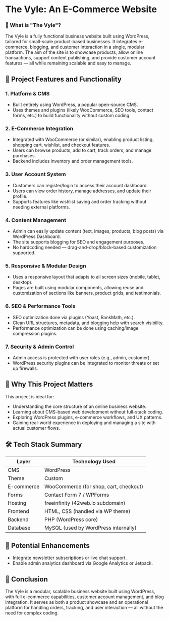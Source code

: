 # The Vyle: An E-Commerce Website

### 🔹 What is "The Vyle"?

The Vyle is a fully functional business website built using WordPress, tailored for small-scale product-based businesses. It integrates e-commerce, blogging, and customer interaction in a single, modular platform. The aim of the site is to showcase products, allow online transactions, support content publishing, and provide customer account features — all while remaining scalable and easy to manage.

## 🧩 Project Features and Functionality

### 1. Platform & CMS
- Built entirely using WordPress, a popular open-source CMS.  
- Uses themes and plugins (likely WooCommerce, SEO tools, contact forms, etc.) to build functionality without custom coding.

### 2. E-Commerce Integration
- Integrated with WooCommerce (or similar), enabling product listing, shopping cart, wishlist, and checkout features.  
- Users can browse products, add to cart, track orders, and manage purchases.  
- Backend includes inventory and order management tools.

### 3. User Account System
- Customers can register/login to access their account dashboard.  
- Users can view order history, manage addresses, and update their profile.  
- Supports features like wishlist saving and order tracking without needing external platforms.

### 4. Content Management
- Admin can easily update content (text, images, products, blog posts) via WordPress Dashboard.  
- The site supports blogging for SEO and engagement purposes.  
- No hardcoding needed — drag-and-drop/block-based customization supported.

### 5. Responsive & Modular Design
- Uses a responsive layout that adapts to all screen sizes (mobile, tablet, desktop).  
- Pages are built using modular components, allowing reuse and customization of sections like banners, product grids, and testimonials.

### 6. SEO & Performance Tools
- SEO optimization done via plugins (Yoast, RankMath, etc.).  
- Clean URL structures, metadata, and blogging help with search visibility.  
- Performance optimization can be done using caching/image compression plugins.

### 7. Security & Admin Control
- Admin access is protected with user roles (e.g., admin, customer).  
- WordPress security plugins can be integrated to monitor threats or set up firewalls.

## 🧠 Why This Project Matters

This project is ideal for:
- Understanding the core structure of an online business website.  
- Learning about CMS-based web development without full-stack coding.  
- Exploring WordPress plugins, e-commerce workflows, and UX patterns.  
- Gaining real-world experience in deploying and managing a site with actual customer flows.

## 🛠️ Tech Stack Summary

| Layer       | Technology Used                           |
|-------------|--------------------------------------------|
| CMS         | WordPress                                 |
| Theme       | Custom                                    |
| E-commerce  | WooCommerce (for shop, cart, checkout)     |
| Forms       | Contact Form 7 / WPForms                  |
| Hosting     | freeinfinity (42web.io subdomain)         |
| Frontend    | HTML, CSS (handled via WP theme)           |
| Backend     | PHP (WordPress core)                       |
| Database    | MySQL (used by WordPress internally)       |

## 🚀 Potential Enhancements

- Integrate newsletter subscriptions or live chat support.  
- Enable admin analytics dashboard via Google Analytics or Jetpack.

## 🧾 Conclusion

The Vyle is a modular, scalable business website built using WordPress, with full e-commerce capabilities, customer account management, and blog integration. It serves as both a product showcase and an operational platform for handling orders, tracking, and user interaction — all without the need for complex coding.
